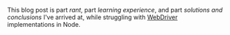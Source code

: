 This blog post is part _rant_, part _learning experience_, and part _solutions and conclusions_ I've arrived at, while struggling with [WebDriver][1] implementations in Node.

[1]: http://docs.seleniumhq.org/projects/webdriver/
